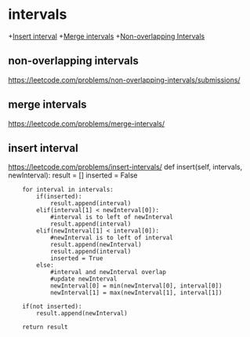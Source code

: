 # intervals
+[Insert interval](#insert-interval)
+[Merge intervals](#merge-intervals)
+[Non-overlapping Intervals](#non-overlapping-intervals)

## non-overlapping intervals

https://leetcode.com/problems/non-overlapping-intervals/submissions/

## merge intervals

https://leetcode.com/problems/merge-intervals/

## insert interval

https://leetcode.com/problems/insert-intervals/
    def insert(self, intervals, newInterval):
        result = []
        inserted = False
        
        for interval in intervals:
            if(inserted):
                result.append(interval)
            elif(interval[1] < newInterval[0]):
                #interval is to left of newInterval
                result.append(interval)
            elif(newInterval[1] < interval[0]):
                #newInterval is to left of interval
                result.append(newInterval)
                result.append(interval)
                inserted = True
            else:
                #interval and newInterval overlap
                #update newInterval
                newInterval[0] = min(newInterval[0], interval[0])
                newInterval[1] = max(newInterval[1], interval[1])
        
        if(not inserted):
            result.append(newInterval)
        
        return result
        



